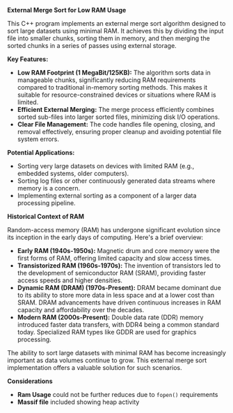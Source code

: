 **External Merge Sort for Low RAM Usage**

This C++ program implements an external merge sort algorithm designed to sort large datasets using minimal RAM. It achieves this by dividing the input file into smaller chunks, sorting them in memory, and then merging the sorted chunks in a series of passes using external storage.

**Key Features:**

- **Low RAM Footprint (1 MegaBit/125KB):** The algorithm sorts data in manageable chunks, significantly reducing RAM requirements compared to traditional in-memory sorting methods. This makes it suitable for resource-constrained devices or situations where RAM is limited.
- **Efficient External Merging:** The merge process efficiently combines sorted sub-files into larger sorted files, minimizing disk I/O operations.
- **Clear File Management:** The code handles file opening, closing, and removal effectively, ensuring proper cleanup and avoiding potential file system errors.

**Potential Applications:**

- Sorting very large datasets on devices with limited RAM (e.g., embedded systems, older computers).
- Sorting log files or other continuously generated data streams where memory is a concern.
- Implementing external sorting as a component of a larger data processing pipeline.

**Historical Context of RAM**

Random-access memory (RAM) has undergone significant evolution since its inception in the early days of computing. Here's a brief overview:

- **Early RAM (1940s-1950s):** Magnetic drum and core memory were the first forms of RAM, offering limited capacity and slow access times.
- **Transistorized RAM (1960s-1970s):** The invention of transistors led to the development of semiconductor RAM (SRAM), providing faster access speeds and higher densities.
- **Dynamic RAM (DRAM) (1970s-Present):** DRAM became dominant due to its ability to store more data in less space and at a lower cost than SRAM. DRAM advancements have driven continuous increases in RAM capacity and affordability over the decades.
- **Modern RAM (2000s-Present):** Double data rate (DDR) memory introduced faster data transfers, with DDR4 being a common standard today. Specialized RAM types like GDDR are used for graphics processing.

The ability to sort large datasets with minimal RAM has become increasingly important as data volumes continue to grow. This external merge sort implementation offers a valuable solution for such scenarios.

**Considerations**
- **Ram Usage** could not be further reduces due to `fopen()` requirements
- **Massif file** included showing heap activity